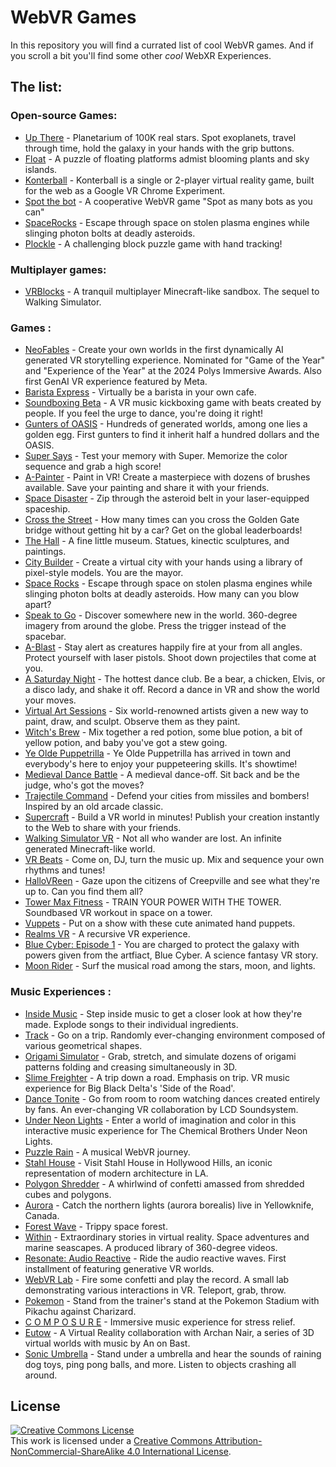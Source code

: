 # WebVR Games

In this repository you will find a currated list of cool WebVR games.
And if you scroll a bit you'll find some other *cool* WebXR Experiences.

## The list:

### Open-source Games:

- [Up There](https://ngokevin.github.io/up-there-webvr) - Planetarium of 100K real stars. Spot exoplanets, travel through time, hold the galaxy in your hands with the grip buttons.
- [Float](https://ngokevin.github.io/float/) - A puzzle of floating platforms admist blooming plants and sky islands.
- [Konterball](https://github.com/madebywild/konterball) - Konterball is a single or 2-player virtual reality game, built for the web as a Google VR Chrome Experiment. 
- [Spot the bot](https://github.com/hookerz/spot-the-bot) - A cooperative WebVR game "Spot as many bots as you can"
- [SpaceRocks](https://github.com/moar-tech/spacerocks) - Escape through space on stolen plasma engines while slinging photon bolts at deadly asteroids.
- [Plockle](https://plockle.com) - A challenging block puzzle game with hand tracking!

### Multiplayer games:
- [VRBlocks](https://vrblocks.gatunes.com/) - A tranquil multiplayer Minecraft-like sandbox. The sequel to Walking Simulator.

### Games : 
- [NeoFables](https://neofables.com/) - Create your own worlds in the first dynamically AI generated VR storytelling experience. Nominated for "Game of the Year" and "Experience of the Year" at the 2024 Polys Immersive Awards. Also first GenAI VR experience featured by Meta.
- [Barista Express](https://constructarca.de/construct-arcade/game/barista-express/game/) - Virtually be a barista in your own cafe.
- [Soundboxing Beta](https://webvr.soundboxing.co/) - A VR music kickboxing game with beats created by people. If you feel the urge to dance, you're doing it right!
- [Gunters of OASIS](https://supermedium.com/gunters-of-oasis-deploy/) - Hundreds of generated worlds, among one lies a golden egg. First gunters to find it inherit half a hundred dollars and the OASIS.
- [Super Says](https://supermedium.com/supersays/src) - Test your memory with Super. Memorize the color sequence and grab a high score!
- [A-Painter](https://aframe.io/a-painter/) - Paint in VR! Create a masterpiece with dozens of brushes available. Save your painting and share it with your friends.
- [Space Disaster](https://www.blend4web.com/apps/space_disaster/space_disaster.html?v=063e38d76f7a243a3b5b97e9ce5d0b96) - Zip through the asteroid belt in your laser-equipped spaceship.
- [Cross the Street](https://crossthestreet.fun/game/) - How many times can you cross the Golden Gate bridge without getting hit by a car? Get on the global leaderboards!
- [The Hall](https://cecropia.github.io/thehallaframe/) - A fine little museum. Statues, kinectic sculptures, and paintings.
- [City Builder](https://aframe.city/) - Create a virtual city with your hands using a library of pixel-style models. You are the mayor.
- [Space Rocks](https://spacerocks.moar.io/) - Escape through space on stolen plasma engines while slinging photon bolts at deadly asteroids. How many can you blow apart?
- [Speak to Go](https://speaktogo.withgoogle.com/) - Discover somewhere new in the world. 360-degree imagery from around the globe. Press the trigger instead of the spacebar.
- [A-Blast](https://aframe.io/a-blast/) - Stay alert as creatures happily fire at your from all angles. Protect yourself with laser pistols. Shoot down projectiles that come at you.
- [A Saturday Night](https://aframe.io/a-saturday-night/) - The hottest dance club. Be a bear, a chicken, Elvis, or a disco lady, and shake it off. Record a dance in VR and show the world your moves.
- [Virtual Art Sessions](https://virtualart.chromeexperiments.com/vr/) - Six world-renowned artists given a new way to paint, draw, and sculpt. Observe them as they paint.
- [Witch's Brew](https://ravenworks.ca/witch/) - Mix together a red potion, some blue potion, a bit of yellow potion, and baby you've got a stew going.
- [Ye Olde Puppetrilla](https://www.jorgefuentes.net/projects/puppetrilla/) - Ye Olde Puppetrilla has arrived in town and everybody's here to enjoy your puppeteering skills. It's showtime!
- [Medieval Dance Battle](https://www.thedart76.com/webvr/epic-medieval-battle/emb.html) - A medieval dance-off. Sit back and be the judge, who's got the moves?
- [Trajectile Command](http://micosmo.com/trajectilecommand/) - Defend your cities from missiles and bombers! Inspired by an old arcade classic.
- [Supercraft](https://supermedium.com/craft/) - Build a VR world in minutes! Publish your creation instantly to the Web to share with your friends.
- [Walking Simulator VR](https://projects.gatunes.com/) - Not all who wander are lost. An infinite generated Minecraft-like world.
- [VR Beats](https://vrbeats.gatunes.com/) - Come on, DJ, turn the music up. Mix and sequence your own rhythms and tunes!
- [HalloVReen](https://www.jorgefuentes.net/projects/halloVReen/) - Gaze upon the citizens of Creepville and see what they're up to. Can you find them all?
- [Tower Max Fitness](https://towermax.fitness/tower/) - TRAIN YOUR POWER WITH THE TOWER. Soundbased VR workout in space on a tower.
- [Vuppets](https://www.jorgefuentes.net/projects/vuppets/vuppets_6DOF/) - Put on a show with these cute animated hand puppets.
- [Realms VR](https://realmsvr.gatunes.com) - A recursive VR experience.
- [Blue Cyber: Episode 1](https://www.bluecybervr.com/episode01/) - You are charged to protect the galaxy with powers given from the artfiact, Blue Cyber. A science fantasy VR story.
- [Moon Rider](https://moonrider.xyz) - Surf the musical road among the stars, moon, and lights.

### Music Experiences :
- [Inside Music](https://experiments.withgoogle.com/webvr/inside-music/view/) - Step inside music to get a closer look at how they're made. Explode songs to their individual ingredients.
- [Track](https://demos.littleworkshop.fr/demos/track/) - Go on a trip. Randomly ever-changing environment composed of various geometrical shapes.
- [Origami Simulator](http://apps.amandaghassaei.com/OrigamiSimulator/) - Grab, stretch, and simulate dozens of origami patterns folding and creasing simultaneously in 3D.
- [Slime Freighter](https://slime-freighter.glitch.me/?autoplay=true) - A trip down a road. Emphasis on trip. VR music experience for Big Black Delta's 'Side of the Road'.
- [Dance Tonite](https://tonite.dance/) - Go from room to room watching dances created entirely by fans. An ever-changing VR collaboration by LCD Soundsystem.
- [Under Neon Lights](https://player.with.in/embed/?id=541) - Enter a world of imagination and color in this interactive music experience for The Chemical Brothers Under Neon Lights.
- [Puzzle Rain](https://supermedium.com/puzzle-rain/app/?mode=normal) - A musical WebVR journey.
- [Stahl House](http://paragram.io/view/?id=stahl&vr=true) - Visit Stahl House in Hollywood Hills, an iconic representation of modern architecture in LA.
- [Polygon Shredder](http://swimminglessonsformodernlife.com/polygon-shredder/) - A whirlwind of confetti amassed from shredded cubes and polygons.
- [Aurora](http://www.gnometech.com/webvr/aurora/) - Catch the northern lights (aurora borealis) live in Yellowknife, Canada.
- [Forest Wave](https://forestwave.glitch.me/) - Trippy space forest.
- [Within](https://vr.with.in/) - Extraordinary stories in virtual reality. Space adventures and marine seascapes. A produced library of 360-degree videos.
- [Resonate: Audio Reactive](https://classes.marpi.pl/resonate/) - Ride the audio reactive waves. First installment of featuring generative VR worlds.
- [WebVR Lab](https://playcanv.as//index/GgVZJtha) - Fire some confetti and play the record. A small lab demonstrating various interactions in VR. Teleport, grab, throw.
- [Pokemon](https://supermedium.com/superframe/scenes/pokemon/) - Stand from the trainer's stand at the Pokemon Stadium with Pikachu against Charizard.
- [C O M P O S U R E](https://composure.site/prelude) - Immersive music experience for stress relief.
- [Eutow](https://demo.marpi.pl/archan/eutow/) - A Virtual Reality collaboration with Archan Nair, a series of 3D virtual worlds with music by An on Bast.
- [Sonic Umbrella](https://sonicumbrella.com/) - Stand under a umbrella and hear the sounds of raining dog toys, ping pong balls, and more. Listen to objects crashing all around.

## License

<a rel="license" href="http://creativecommons.org/licenses/by-nc-sa/4.0/"><img alt="Creative Commons License" style="border-width:0" src="https://i.creativecommons.org/l/by-nc-sa/4.0/88x31.png" /></a><br />This work is licensed under a <a rel="license" href="http://creativecommons.org/licenses/by-nc-sa/4.0/">Creative Commons Attribution-NonCommercial-ShareAlike 4.0 International License</a>.
